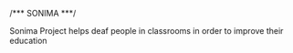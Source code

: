 /*** SONIMA ***/


Sonima Project helps deaf people in classrooms in order to improve their education